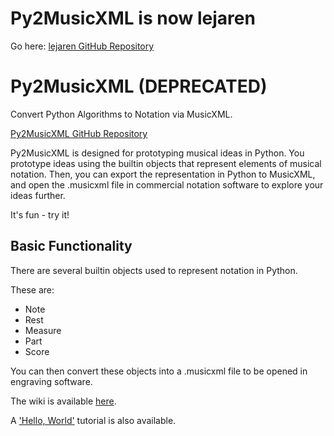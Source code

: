 # Py2MusicXML is now lejaren
Go here: [lejaren GitHub Repository](https://github.com/anstepp/lejaren)

# Py2MusicXML (DEPRECATED)

Convert Python Algorithms to Notation via MusicXML.

[Py2MusicXML GitHub Repository](https://github.com/anstepp/py2musicxml)

Py2MusicXML is designed for prototyping musical ideas in Python. You prototype ideas using the builtin objects that represent elements of musical notation. Then, you can export the representation in Python to MusicXML, and open the .musicxml file in commercial notation software to explore your ideas further.

It's fun - try it!

## Basic Functionality

There are several builtin objects used to represent notation in Python.

These are:

* Note
* Rest
* Measure
* Part
* Score

You can then convert these objects into a .musicxml file to be opened in engraving software.

The wiki is available [here](https://github.com/anstepp/py2musicxml/wiki).

A ['Hello, World'](https://github.com/anstepp/py2musicxml/wiki/Hello%2C-World) tutorial is also available.
